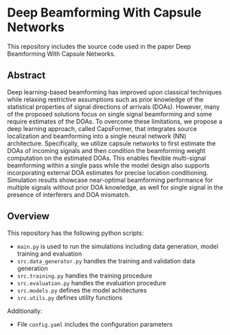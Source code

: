 # Deep Beamforming With Capsule Networks
This repository includes the source code used in the paper Deep Beamforming With Capsule Networks.

## Abstract
Deep learning-based beamforming has improved upon classical techniques while relaxing restrictive assumptions such as prior knowledge of the statistical properties of signal directions of arrivals (DOAs). However, many of the proposed solutions focus on single signal beamforming and some require estimates of the DOAs. To overcome these limitations, we propose a deep learning approach, called CapsFormer, that integrates source localization and beamforming into a single neural network (NN) architecture. Specifically, we utilize capsule networks to first estimate the DOAs of incoming signals and then condition the beamforming weight computation on the estimated DOAs. This enables flexible multi-signal beamforming within a single pass while the model design also supports incorporating external DOA estimates for precise location conditioning. Simulation results showcase near-optimal beamforming performance for multiple signals without prior DOA knowledge, as well for single signal in the presence of interferers and DOA mismatch. 

## Overview
This repository has the following python scripts:
- `main.py` is used to run the simulations including data generation, model training and evaluation
- `src.data_generator.py` handles the training and validation data generation
- `src.training.py` handles the training procedure
- `src.evaluation.py` handles the evaluation procedure
- `src.models.py` defines the model achitectures
- `src.utils.py` defines utility functions

Additionally:
- File `config.yaml` includes the configuration parameters
